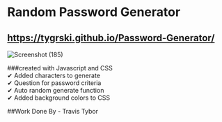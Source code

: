 # Random Password Generator
##  https://tygrski.github.io/Password-Generator/
![Screenshot (185)](https://user-images.githubusercontent.com/77369211/131260567-f2651b9d-2f2a-42cc-bb8c-1abc3cdae5d4.png)

###created with Javascript and CSS<br/> 
✔ Added characters to generate<br/> 
✔ Question for password criteria<br/> 
✔ Auto random generate function<br/> 
✔ Added background colors to CSS

##Work Done By - Travis Tybor
